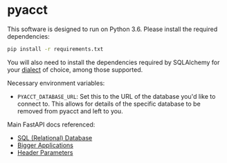 # pyacct

This software is designed to run on Python 3.6. Please install the required dependencies:

```bash
pip install -r requirements.txt
```

You will also need to install the dependencies required by SQLAlchemy for your [dialect](https://docs.sqlalchemy.org/en/13/dialects/) of choice, among those supported.

Necessary environment variables:
* `PYACCT_DATABASE_URL`: Set this to the URL of the database you'd like to connect to. This allows for details of the specific database to be removed from pyacct and left to you.

Main FastAPI docs referenced:
* [SQL (Relational) Database](https://fastapi.tiangolo.com/tutorial/sql-databases/)
* [Bigger Applications](https://fastapi.tiangolo.com/tutorial/bigger-applications/)
* [Header Parameters](https://fastapi.tiangolo.com/tutorial/header-params/)
